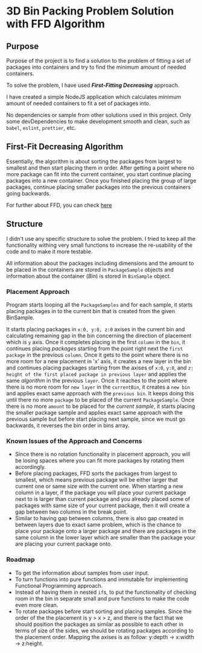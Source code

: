 # 3D Bin Packing Problem Solution with FFD Algorithm

## Purpose

Purpose of the project is to find a solution to the problem of fitting a set of packages into containers and 
try to find the minimum amount of needed containers.

To solve the problem, I have used _**First-Fitting Decreasing**_ approach.

I have created a simple NodeJS application which calculates minimum amount of needed containers to fit a set
of packages into.

No dependencies or sample from other solutions used in this project. Only some devDependencies to make development
smooth and clean, such as `babel`, `eslint`, `prettier`, etc.

## First-Fit Decreasing Algorithm

Essentially, the algorithm is about sorting the packages from largest to smallest and then start placing them in order.
After getting a point where no more package can fit into the current container, you start continue placing packages
into a new container. Once you finished placing the group of large packages, continue placing smaller packages into
the previous containers going backwards.

For further about FFD, you can check [here](https://en.wikipedia.org/wiki/Bin_packing_problem)

## Structure

I didn't use any specific structure to solve the problem. I tried to keep all the functionality withing very small
functions to increase the re-usability of the code and to make it more testable.

All information about the packages including dimensions and the amount to be placed in the containers are stored
in `PackageSample` objects and information about the container (_Bin_) is stored in `BinSample` object. 

### Placement Approach
Program starts looping all the `PackageSamples` and for each sample, it starts placing packages in to the current bin
that is created from the given BinSample.

It starts placing packages in `x:0, y:0, z:0` axises in the current bin and calculating remaining gap in the bin concerning
the direction of placement which is `y` axis. Once it completes placing in the first `column` in the `bin`, it continues 
placing _packages_ starting from the point right next the `first package` in the previous `column`. Once it gets to the point
where there is no more room for a new placement in 'x' axis, it creates a new layer in the bin and continues placing
packages starting from the axises of `x:0`, `y:0`, and `z: height of the first placed package in previous layer` and applies
the same _algorithm_ in the previous `layer`. Once it reaches to the point where there is no more room for `new layer` in 
the `currentBin`, it creates a `new bin` and applies exact same approach with the `previous bin`. It keeps doing this until
there no more `package` to be placed of the current `PackageSample`. Once there is no more `amount` to be placed for the _current_
_sample_, it starts placing the smaller package sample and applies exact same approach with the previous sample but before
start placing next sample, since we must go backwards, it reverses the bin order in bins array.

### Known Issues of the Approach and Concerns

- Since there is no rotation functionality in placement approach, you will be losing spaces where you can fit more
packages by rotating them accordingly.
- Before placing packages, FFD sorts the packages from largest to smallest, which means previous package will be
either larger that current one or same size with the current one. When starting a new column in a layer, if the package
you will place your current package next to is larger than current package and you already placed some of packages with
same size of your current package, then it will create a gap between two columns in the break point. 
- Similar to having gap between columns, there is also gap created in between layers due to exact same problem, which 
is the chance to place your package onto a larger package and there are packages in the same column in the lower layer
which are smaller than the package your are placing your current package onto.

### Roadmap

- To get the information about samples from user input.
- To turn functions into pure functions and immutable for implementing Functional Programming approach.
- Instead of having them in nested `if`s, to put the functionality of checking room in the bin in separate small and pure
functions to make the code even more clean.
- To rotate packages before start sorting and placing samples. Since the order of the the placement is y > x > z, and there
is the fact that we should position the packages as similar as possible to each other in terms of size of the sides, we should
be rotating packages according to the placement order. Mapping the axises is as follow: y:depth -> x:width -> z:height.
